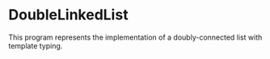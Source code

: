 # DoubleLinkedList
This program represents the implementation of a doubly-connected list with template typing.
